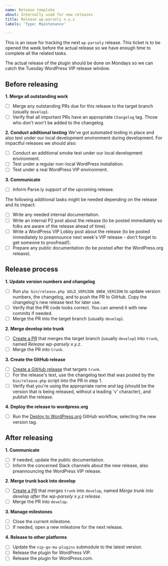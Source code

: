 ```yaml
---
name: Release template
about: Internally used for new releases
title: Release wp-parsely x.y.z
labels: 'Type: Maintenance'

---
```


This is an issue for tracking the next `wp-parsely` release. This ticket is to be opened the week before the actual release so we have enough time to complete all the related tasks.

The actual release of the plugin should be done on Mondays so we can catch the Tuesday WordPress VIP release window.

## Before releasing

**1. Merge all outstanding work**
- [ ] Merge any outstanding PRs due for this release to the target branch (usually `develop`).
- [ ] Verify that all important PRs have an appropriate `Changelog` tag. Those who don't won't be added to the changelog.

**2. Conduct additional testing**
We've got automated testing in place and also test under our local development environment during development. For impactful releases we should also:
- [ ] Conduct an additional smoke test under our local development environment.
- [ ] Test under a regular non-local WordPress installation.
- [ ] Test under a real WordPress VIP environment.

**3. Communicate**
- [ ] Inform Parse.ly support of the upcoming release.

The following additional tasks might be needed depending on the release and its impact:
- [ ] Write any needed internal documentation.
- [ ] Write an internal P2 post about the release (to be posted immediately so folks are aware of the release ahead of time).
- [ ] Write a WordPress VIP Lobby post about the release (to be posted immediately to preannounce next week's VIP release - don't forget to get someone to proofread!).
- [ ] Prepare any public documentation (to be posted after the WordPress.org release).

## Release process

**1. Update version numbers and changelog**
- [ ] Run `php bin/release.php $OLD_VERSION $NEW_VERSION` to update version numbers, the changelog, and to push the PR to GitHub. Copy the changelog's new release text for later use.
- [ ] Verify that the PR code looks correct. You can amend it with new commits if needed.
- [ ] Merge the PR into the target branch (usually `develop`).

**2. Merge develop into trunk**
- [ ] [Create a PR](https://github.com/Parsely/wp-parsely/compare/trunk...develop?quick_pull=1&title=Release+wp-parsely+x.y.z&body=This+PR+merges+the+`develop`+branch+into+the+`trunk`+branch+in+order+to+release+wp-parsely+x.y.z.) that merges the target branch (usually `develop`) into `trunk`, named _Release wp-parsely x.y.z_.
- [ ] Merge the PR into `trunk`.

**3. Create the GitHub release**
- [ ] [Create a GitHub release](https://github.com/Parsely/wp-parsely/releases/new?target=trunk) that targets `trunk`.
- [ ] For the release's text, use the changelog text that was posted by the `bin/release.php` script into the PR in step 1.
- [ ] Verify that you're using the appropriate name and tag (should be the version that is being released, without a leading 'v' character), and publish the release.

**4. Deploy the release to wordpress.org**
- [ ] Run the [Deploy to WordPress.org](https://github.com/Parsely/wp-parsely/actions/workflows/deploy.yml) GitHub workflow, selecting the new version tag.

## After releasing

**1. Communicate**
- [ ] If needed, update the public documentation.
- [ ] Inform the concerned Slack channels about the new release, also preannouncing the WordPress VIP release.

**2. Merge trunk back into develop**
- [ ] [Create a PR](https://github.com/Parsely/wp-parsely/compare/develop...trunk?quick_pull=1&title=Merge+trunk+into+develop+after+the+wp-parsely+x.y.z+release&body=This+PR+merges+the+`trunk`+branch+into+the+`develop`+branch+after+the+release+of+wp-parsely+x.y.z.) that merges `trunk` into `develop`, named _Merge trunk into develop after the wp-parsely x.y.z release_.
- [ ] Merge the PR into `develop`.

**3. Manage milestones**
- [ ] Close the current milestone.
- [ ] If needed, open a new milestone for the next release.

**4. Release to other platforms**
- [ ] Update the `vip-go-mu-plugins` submodule to the latest version.
- [ ] Release the plugin for WordPress VIP.
- [ ] Release the plugin for WordPress.com.
